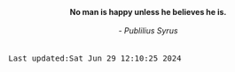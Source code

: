 
<div align="center"><b><span>No man is happy unless he believes he is.</span></b><br><br><i> - Publilius Syrus</i></div>
<br><br><kbd>Last updated:Sat Jun 29 12:10:25 2024</kbd>